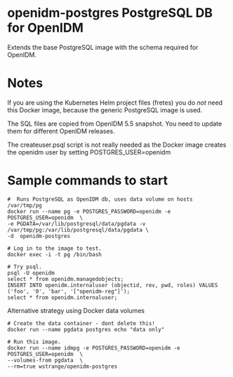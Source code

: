 # openidm-postgres PostgreSQL DB for OpenIDM

Extends the base PostgreSQL image with the schema required for OpenIDM.

# Notes

If you are using the Kubernetes Helm project files (fretes) you do *not* need this Docker image,
because the generic PostgreSQL image is used.

The SQL files are copied from OpenIDM 5.5 snapshot. You need to update them for
different OpenIDM releases.

The createuser.psql script is not really needed as the Docker image creates the openidm user by setting
POSTGRES_USER=openidm

# Sample commands to start

```
#  Runs PostgreSQL as OpenIDM db, uses data volume on hosts /var/tmp/pg
docker run --name pg -e POSTGRES_PASSWORD=openidm -e POSTGRES_USER=openidm  \
-e PGDATA=/var/lib/postgresql/data/pgdata -v /var/tmp/pg:/var/lib/postgresql/data/pgdata \
-d  openidm-postgres

# Log in to the image to test.
docker exec -i -t pg /bin/bash

# Try psql.
psql -U openidm
select * from openidm.managedobjects;
INSERT INTO openidm.internaluser (objectid, rev, pwd, roles) VALUES ('foo', '0', 'bar', '["openidm-reg"]');
select * from openidm.internaluser;

```
Alternative strategy using Docker data volumes

```
# Create the data container - dont delete this!
docker run --name pgdata postgres echo "data only"

# Run this image.
docker run --name idmpg -e POSTGRES_PASSWORD=openidm -e POSTGRES_USER=openidm  \
--volumes-from pgdata  \
--rm=true wstrange/openidm-postgres
```
